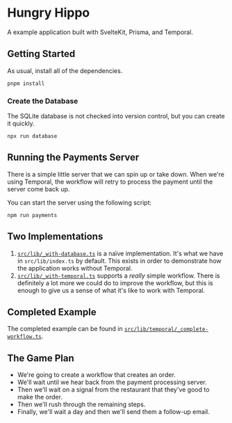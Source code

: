 # Hungry Hippo

A example application built with SvelteKit, Prisma, and Temporal.

## Getting Started

As usual, install all of the dependencies.

```
pnpm install
```

### Create the Database

The SQLite database is not checked into version control, but you can create it quickly.

```
npx run database
```

## Running the Payments Server

There is a simple little server that we can spin up or take down. When we're using Temporal, the workflow will retry to process the payment until the server come back up.

You can start the server using the following script:

```
npm run payments
```

## Two Implementations

1. [`src/lib/_with-database.ts`](./blob/main/src/lib/_with-database.ts) is a naïve implementation. It's what we have in `src/lib/index.ts` by default. This exists in order to demonstrate how the application works without Temporal.
2. [`src/lib/_with-temporal.ts`](./blob/main/src/lib/_with-temporal.ts) supports a _really_ simple workflow. There is definitely a lot more we could do to improve the workflow, but this is enough to give us a sense of what it's like to work with Temporal.

## Completed Example

The completed example can be found in [`src/lib/temporal/_complete-workflow.ts`](./blob/main/src/lib/temporal/_complete-workflow.ts).

## The Game Plan

- We're going to create a workflow that creates an order.
- We'll wait until we hear back from the payment processing server.
- Then we'll wait on a signal from the restaurant that they've good to make the order.
- Then we'll rush through the remaining steps.
- Finally, we'll wait a day and then we'll send them a follow-up email.
